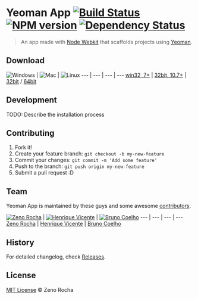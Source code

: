 # Yeoman App [![Build Status](https://secure.travis-ci.org/zenorocha/yeoman-app.png?branch=master)](https://travis-ci.org/zenorocha/yeoman-app) [![NPM version](https://badge.fury.io/js/yeoman-app.png)](http://badge.fury.io/js/yeoman-app) [![Dependency Status](https://david-dm.org/zenorocha/yeoman-app.png)](https://david-dm.org/zenorocha/yeoman-app)

> An app made with [Node Webkit](https://github.com/rogerwang/node-webkit) that scaffolds projects using [Yeoman](https://github.com/yeoman/yeoman).

## Download

![Windows](http://f.cl.ly/items/1H0O3m1s0c0Q3E302c0e/win.png) | ![Mac](http://f.cl.ly/items/303x3T0l1g40333z0H0x/mac.png) | ![Linux](http://f.cl.ly/items/3d1o293v402R1z0G2o3g/lin.png)
--- | --- | --- | ---
[win32, 7+](#) | [32bit, 10.7+](#) | [32bit](#) / [64bit](#)

## Development

TODO: Describe the installation process

## Contributing

1. Fork it!
2. Create your feature branch: `git checkout -b my-new-feature`
3. Commit your changes: `git commit -m 'Add some feature'`
4. Push to the branch: `git push origin my-new-feature`
5. Submit a pull request :D

## Team

Yeoman App is maintained by these guys and some awesome [contributors](https://github.com/zenorocha/yeoman-app/graphs/contributors).

[![Zeno Rocha](http://gravatar.com/avatar/e190023b66e2b8aa73a842b106920c93?s=70)](https://github.com/zenorocha/) | [![Henrique Vicente](http://gravatar.com/avatar/5733fd332f2a0da11931e0e73ddfb20d?s=70)](https://github.com/henvic/) | [![Bruno Coelho](http://gravatar.com/avatar/1f90c690b534779560d3bfdb23772915?s=70)](https://github.com/brunocoelho/)
--- | --- | --- | ---
[Zeno Rocha](https://github.com/zenorocha/) | [Henrique Vicente](https://github.com/henvic/) | [Bruno Coelho](https://github.com/brunocoelho/)

## History

For detailed changelog, check [Releases](https://github.com/zenorocha/yeoman-app/releases).

## License

[MIT License](http://zenorocha.mit-license.org/) © Zeno Rocha
